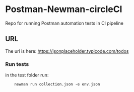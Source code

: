 # Postman-Newman-circleCI

Repo for running Postman automation tests in CI pipeline

## URL

The url is here: <https://jsonplaceholder.typicode.com/todos>

### Run tests

in the test folder run:

        newman run collection.json -e env.json
